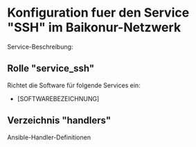 # Konfiguration fuer den Service "SSH" im Baikonur-Netzwerk
Service-Beschreibung:

## Rolle "service_ssh"
Richtet die Software für folgende Services ein:
* [SOFTWAREBEZEICHNUNG]

## Verzeichnis "handlers"
Ansible-Handler-Definitionen
